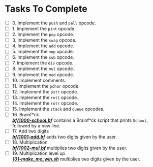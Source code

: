 # Tasks To Complete

+ [ ] 0\. Implement the `push` and `pall` opcode.
+ [ ] 1\. Implement the `pint` opcode.
+ [ ] 2\. Implement the `pop` opcode.
+ [ ] 3\. Implement the `swap` opcode.
+ [ ] 4\. Implement the `add` opcode.
+ [ ] 5\. Implement the `nop` opcode.
+ [ ] 6\. Implement the `sub` opcode.
+ [ ] 7\. Implement the `div` opcode.
+ [ ] 8\. Implement the `mul` opcode.
+ [ ] 9\. Implement the `mod` opcode.
+ [ ] 10\. Implement comments.
+ [ ] 11\. Implement the `pchar` opcode.
+ [ ] 12\. Implement the `pstr` opcode.
+ [ ] 13\. Implement the `rotl` opcode.
+ [ ] 14\. Implement the `rotr` opcode.
+ [ ] 15\. Implement the `stack` and `queue` opcodes.
+ [ ] 16\. Brainf\*ck <br/>_**[bf/1000-school.bf](bf/1000-school.bf)**_ contains a Brainf\*ck script that prints `School`, followed by a new line.
+ [ ] 17\. Add two digits <br/>_**[bf/1001-add.bf](bf/1001-add.bf)**_ adds two digits given by the user.
+ [ ] 18\. Multiplication <br/>_**[bf/1002-mul.bf](bf/1002-mul.bf)**_ multiplies two digits given by the user.
+ [ ] 19\. Multiplication level up <br/>_**[101-make_me_win.sh](101-make_me_win.sh)**_ multiplies two digits given by the user.
